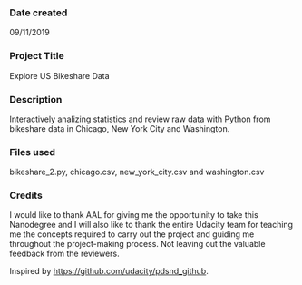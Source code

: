 ### Date created
09/11/2019

### Project Title
Explore US Bikeshare Data

### Description
Interactively analizing statistics and review raw data with Python from bikeshare data in Chicago, New York City and Washington.

### Files used
bikeshare_2.py, chicago.csv, new_york_city.csv and washington.csv

### Credits
I would like to thank AAL for giving me the opportuinity to take this Nanodegree and I will also like to thank the entire Udacity team for teaching me the concepts required to carry out the project and guiding me throughout the project-making process. Not leaving out the valuable feedback from the reviewers.

Inspired by https://github.com/udacity/pdsnd_github.
